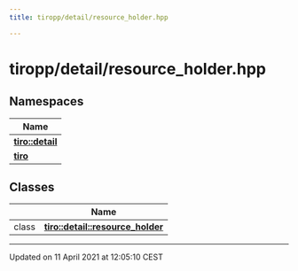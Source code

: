 ```yaml
---
title: tiropp/detail/resource_holder.hpp

---
```


# tiropp/detail/resource_holder.hpp

## Namespaces

| Name           |
| -------------- |
| **[tiro::detail](/docs/api/namespaces/namespacetiro_1_1detail)**  |
| **[tiro](/docs/api/namespaces/namespacetiro)**  |

## Classes

|                | Name           |
| -------------- | -------------- |
| class | **[tiro::detail::resource_holder](/docs/api/classes/classtiro_1_1detail_1_1resource__holder)**  |






-------------------------------

Updated on 11 April 2021 at 12:05:10 CEST
